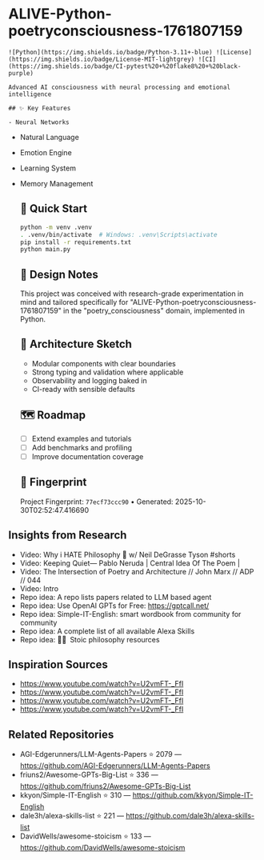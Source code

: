 # ALIVE-Python-poetryconsciousness-1761807159

    ![Python](https://img.shields.io/badge/Python-3.11+-blue) ![License](https://img.shields.io/badge/License-MIT-lightgrey) ![CI](https://img.shields.io/badge/CI-pytest%20+%20flake8%20+%20black-purple)

    Advanced AI consciousness with neural processing and emotional intelligence

    ## ✨ Key Features

    - Neural Networks
- Natural Language
- Emotion Engine
- Learning System
- Memory Management

    ## 🚀 Quick Start

    ```bash
    python -m venv .venv
    . .venv/bin/activate  # Windows: .venv\Scripts\activate
    pip install -r requirements.txt
    python main.py
    ```

    ## 🧠 Design Notes

    This project was conceived with research-grade experimentation in mind and tailored specifically for "ALIVE-Python-poetryconsciousness-1761807159" in the "poetry_consciousness" domain, implemented in Python.

    ## 📐 Architecture Sketch

    - Modular components with clear boundaries
    - Strong typing and validation where applicable
    - Observability and logging baked in
    - CI-ready with sensible defaults

    ## 🗺️ Roadmap

    - [ ] Extend examples and tutorials
    - [ ] Add benchmarks and profiling
    - [ ] Improve documentation coverage

    ## 🔎 Fingerprint

    Project Fingerprint: `77ecf73ccc90` • Generated: 2025-10-30T02:52:47.416690
    

## Insights from Research

- Video: Why i HATE Philosophy 🤬 w/ Neil DeGrasse Tyson #shorts
- Video: Keeping Quiet— Pablo Neruda  | Central Idea Of The Poem |
- Video: The Intersection of Poetry and Architecture // John Marx // ADP // 044
- Video: Intro
- Repo idea: A repo lists papers related to LLM based agent
- Repo idea: Use OpenAI GPTs for Free: https://gptcall.net/ 
- Repo idea: Simple-IT-English: smart wordbook from community for community
- Repo idea: A complete list of all available Alexa Skills
- Repo idea: 💆‍♂️ Stoic philosophy resources


## Inspiration Sources

- https://www.youtube.com/watch?v=U2vmFT-_FfI
- https://www.youtube.com/watch?v=U2vmFT-_FfI
- https://www.youtube.com/watch?v=U2vmFT-_FfI
- https://www.youtube.com/watch?v=U2vmFT-_FfI


## Related Repositories

- AGI-Edgerunners/LLM-Agents-Papers ⭐ 2079 — https://github.com/AGI-Edgerunners/LLM-Agents-Papers
- friuns2/Awesome-GPTs-Big-List ⭐ 336 — https://github.com/friuns2/Awesome-GPTs-Big-List
- kkyon/Simple-IT-English ⭐ 310 — https://github.com/kkyon/Simple-IT-English
- dale3h/alexa-skills-list ⭐ 221 — https://github.com/dale3h/alexa-skills-list
- DavidWells/awesome-stoicism ⭐ 133 — https://github.com/DavidWells/awesome-stoicism

    